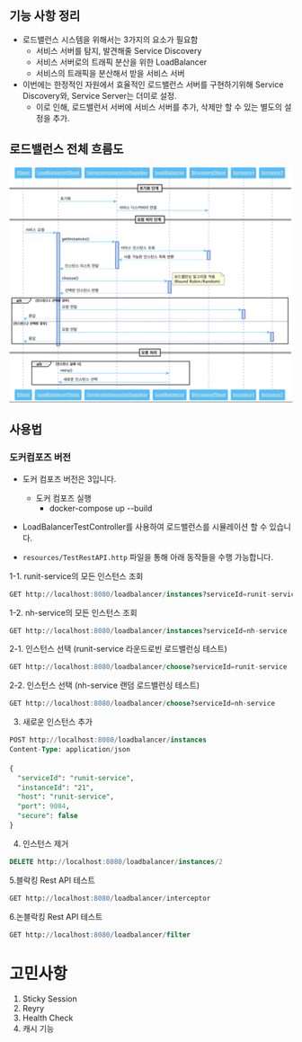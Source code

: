 ## 기능 사항 정리

- 로드밸런스 시스템을 위해서는 3가지의 요소가 필요함
    - 서비스 서버를 탐지, 발견해줄 Service Discovery
    - 서비스 서버로의 트래픽 분산을 위한 LoadBalancer
    - 서비스의 트래픽을 분산해서 받을 서비스 서버
- 이번에는 한정적인 자원에서 효율적인 로드밸런스 서버를 구현하기위해 Service Discovery와, Service Server는 더미로 설정.
    - 이로 인해, 로드밸런서 서버에 서비스 서버를 추가, 삭제만 할 수 있는 별도의 설정을 추가.

## 로드밸런스 전체 흐름도
![flow.png](flow.png)

## 사용법

### 도커컴포즈 버전

- 도커 컴포즈 버전은 3입니다.
  - 도커 컴포즈 실행 
    -  docker-compose up --build

- LoadBalancerTestController를 사용하여 로드밸런스를 시뮬레이션 할 수 있습니다.
- `resources/TestRestAPI.http` 파일을 통해 아래 동작들을 수행 가능합니다.

1-1. runit-service의 모든 인스턴스 조회

```sql
GET http://localhost:8080/loadbalancer/instances?serviceId=runit-service
```

1-2. nh-service의 모든 인스턴스 조회

```sql
GET http://localhost:8080/loadbalancer/instances?serviceId=nh-service
```

2-1. 인스턴스 선택 (runit-service 라운드로빈 로드밸런싱 테스트)

```sql
GET http://localhost:8080/loadbalancer/choose?serviceId=runit-service
```

2-2. 인스턴스 선택 (nh-service 랜덤 로드밸런싱 테스트)

```sql
GET http://localhost:8080/loadbalancer/choose?serviceId=nh-service
```

3. 새로운 인스턴스 추가

```sql
POST http://localhost:8080/loadbalancer/instances
Content-Type: application/json

{
  "serviceId": "runit-service",
  "instanceId": "21",
  "host": "runit-service",
  "port": 9084,
  "secure": false
}
```

4. 인스턴스 제거

```sql
DELETE http://localhost:8080/loadbalancer/instances/2
```

5.블락킹 Rest API 테스트

```sql
GET http://localhost:8080/loadbalancer/interceptor
```

6.논블락킹 Rest API 테스트

```sql
GET http://localhost:8080/loadbalancer/filter
```

# 고민사항
1. Sticky Session
2. Reyry
3. Health Check
4. 캐시 기능
